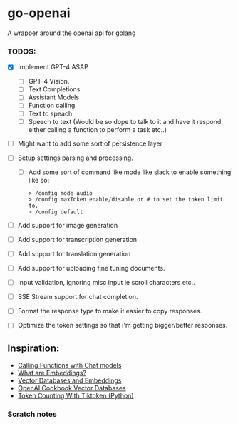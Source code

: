 # go-openai
A wrapper around the openai api for golang

### TODOS:
- [X] Implement GPT-4 ASAP
    - [ ] GPT-4 Vision.
    - [ ] Text Completions
    - [ ] Assistant Models
    - [ ] Function calling
    - [ ] Text to speach
    - [ ] Speech to text (Would be so dope to talk to it and have it respond
    either calling a function to perform a task etc..)
- [ ] Might want to add some sort of persistence layer
- [ ] Setup settings parsing and processing.
    - [ ] Add some sort of command like mode like slack to enable something like so:

        ```
        > /config mode audio 
        > /config maxToken enable/disable or # to set the token limit to. 
        > /config default
        ```
- [ ] Add support for image generation
- [ ] Add support for transcription generation
- [ ] Add support for translation generation
- [ ] Add support for uploading fine tuning documents.
- [ ] Input validation, ignoring misc input ie scroll characters etc..
- [ ] SSE Stream support for chat completion.
- [ ] Format the response type to make it easier to copy responses.
- [ ] Optimize the token settings so that i'm getting bigger/better responses.


## Inspiration:
- [Calling Functions with Chat models](https://cookbook.openai.com/examples/how_to_call_functions_with_chat_models)
- [What are Embeddings?](https://platform.openai.com/docs/guides/embeddings/what-are-embeddings)
- [Vector Databases and Embeddings](https://platform.openai.com/docs/guides/embeddings/how-can-i-retrieve-k-nearest-embedding-vectors-quickly)
- [OpenAI Cookbook Vector Databases](https://cookbook.openai.com/examples/vector_databases/readme)
- [Token Counting With Tiktoken (Python)](https://cookbook.openai.com/examples/how_to_count_tokens_with_tiktoken)



### Scratch notes

